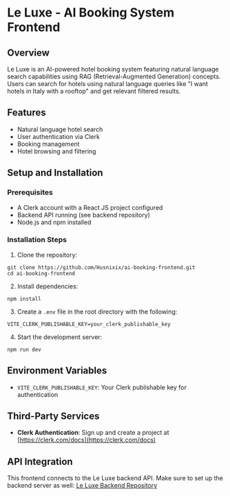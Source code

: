# Le Luxe - AI Booking System Frontend

## Overview
Le Luxe is an AI-powered hotel booking system featuring natural language search capabilities using RAG (Retrieval-Augmented Generation) concepts. Users can search for hotels using natural language queries like "I want hotels in Italy with a rooftop" and get relevant filtered results.

## Features
- Natural language hotel search
- User authentication via Clerk
- Booking management
- Hotel browsing and filtering

## Setup and Installation

### Prerequisites
- A Clerk account with a React JS project configured
- Backend API running (see backend repository)
- Node.js and npm installed

### Installation Steps
1. Clone the repository:
```
git clone https://github.com/Husnixix/ai-booking-frontend.git
cd ai-booking-frontend
```

2. Install dependencies:
```
npm install
```

3. Create a `.env` file in the root directory with the following:
```
VITE_CLERK_PUBLISHABLE_KEY=your_clerk_publishable_key
```

4. Start the development server:
```
npm run dev
```

## Environment Variables
- `VITE_CLERK_PUBLISHABLE_KEY`: Your Clerk publishable key for authentication

## Third-Party Services
- **Clerk Authentication**: Sign up and create a project at [https://clerk.com/docs](https://clerk.com/docs)

## API Integration
This frontend connects to the Le Luxe backend API. Make sure to set up the backend server as well:
[Le Luxe Backend Repository](https://github.com/Husnixix/ai-booking-backend.git)
